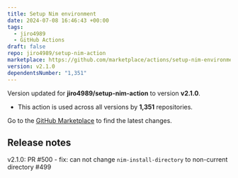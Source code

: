 ```yaml
---
title: Setup Nim environment
date: 2024-07-08 16:46:43 +00:00
tags:
  - jiro4989
  - GitHub Actions
draft: false
repo: jiro4989/setup-nim-action
marketplace: https://github.com/marketplace/actions/setup-nim-environment
version: v2.1.0
dependentsNumber: "1,351"
---
```



Version updated for **jiro4989/setup-nim-action** to version **v2.1.0**.
- This action is used across all versions by **1,351** repositories.

Go to the [GitHub Marketplace](https://github.com/marketplace/actions/setup-nim-environment) to find the latest changes.

## Release notes

v2.1.0: PR #500 - fix: can not change `nim-install-directory` to non-current directory #499
